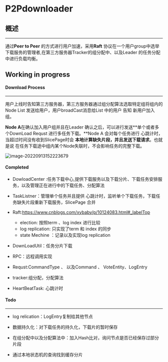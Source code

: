 # P2Pdownloader 

## 概述

------

通过**Peer to Peer** 的方式进行用户加速，采用**Raft** 协议在一个用户group中选举下载服务的管理者,在第三方服务器Tracker的组分配中、以及Leader 的任务分配中进行负载均衡。

## Working in progress

#### Download Process

------

用户上线时告知第三方服务器，第三方服务器通过组分配算法选取特定组将组内的Node List 发送给用户，用户broadCast消息给List 中的用户 告知 新用户加入组。

**Node A**在确认加入用户组并且在Leader 确认之后，可以进行发送**单个或者多个DownLoad Requst 进行多任务下载。**Node A 会对每个任务进行 心跳计时，当超过时间没有收到SlicePage时会 **本地计算缺失片段，并且发送下载请求**。也就是说 在任务下载途中组内某个Node失联时，不会影响任务的完整下载。



![image-20220913152223679](D:/markdown_pics/image-20220913152223679.png)

#### Completed



- DowloadCenter :任务下载中心,提供下载服务以及下载分片、下载任务安排服务，以及管理正在进行中的下载任务、分配算法
- TaskListner：管理单个任务并且提供 心跳计时，监听单个下载任务，下载任务缺失片段重新下载服务，SlicePage 合并
- Raft:https://www.cnblogs.com/xybaby/p/10124083.html#_labelTop
  - election: 按照term 、log index 进行比较
  - log replication: 只实现了term 和 index 的同步
  - state Mechine ：记录以及实现log replication 

- DownLoadUtil：任务分片下载
- RPC：远程调用实现
- Requst:CommandType 、 以及Command 、 VoteEntity、LogEntry
- tracker:组分配，分配算法
- HeartBeatTask: 心跳计时

#### Todo

------

- log relication：LogEntry复制给其他节点

- 数据持久化：对下载任务的持久化，下载片的暂时保存
- 在组分配中以及分配算法中：加入Hash比对，询问节点是否已经保存过部分片段
- 通过本地状态机的查询找到缓存分片